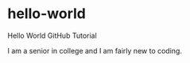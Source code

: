 # hello-world
Hello World GitHub Tutorial

I am a senior in college and I am fairly new to coding. 
